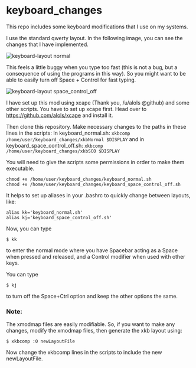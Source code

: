 # keyboard_changes
This repo includes some keyboard modifications that I use on my systems.

I use the standard qwerty layout. In the following image, you can see the changes that I have implemented.

<!-- #![alt tag](https://cloud.githubusercontent.com/assets/22856511/19884944/0d7d292c-a042-11e6-91bd-4b40046dc791.png)

<!-- ![alt tag](https://github.com/shrinidhihr98/keyboard_changes/keyboard layout normal.png) -->

![keyboard-layout normal](https://user-images.githubusercontent.com/22856511/37712532-33175aaa-2d3a-11e8-8c14-891fc60c4452.png)


This feels a little buggy when you type too fast (this is not a bug, but a consequence of using the programs in this way).
So you might want to be able to easily turn off Space + Control for fast typing.

<!-- ![alt tag](https://cloud.githubusercontent.com/assets/22856511/19884946/0ee6a52c-a042-11e6-8f4d-603a57992180.png) -->
![keyboard-layout space_control_off](https://user-images.githubusercontent.com/22856511/37712568-474d123a-2d3a-11e8-8141-7ece306ced9e.png)

I have set up this mod using xcape (Thank you, /u/alols @github) and some other scripts. You have to set up xcape first.
Head over to https://github.com/alols/xcape and install it.

Then clone this repository. Make necessary changes to the paths in these lines in the scripts:
In keyboard_normal.sh:
`xkbcomp /home/user/keyboard_changes/xkbNormal $DISPLAY`
and in keyboard_space_control_off.sh:
`xkbcomp /home/user/keyboard_changes/xkbSCO $DISPLAY`

You will need to give the scripts some permissions in order to make them executable.
```
chmod +x /home/user/keyboard_changes/keyboard_normal.sh
chmod +x /home/user/keyboard_changes/keyboard_space_control_off.sh
```
It helps to set up aliases in your .bashrc to quickly change between layouts, like:
 ```
 alias kk='keyboard_normal.sh'
 alias kj='keyboard_space_control_off.sh'
 ```
Now, you can type
```
$ kk
```
to enter the normal mode where you have Spacebar acting as a Space when pressed and released, and a Control modifier when used with other keys.

You can type
```
$ kj
```
to turn off the Space+Ctrl option and keep the other options the same.

### Note: 
The xmodmap files are easily modifiable. So, if you want to make any changes, modify the xmodmap files, then generate the xkb layout using:
```
$ xkbcomp :0 newLayoutFile
```
Now change the xkbcomp lines in the scripts to include the new newLayoutFile.
